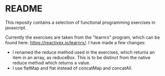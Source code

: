 # README

This reposity contains a selection of functional programming exercises in javascript.

Currently the exercises are taken from the "learnrx" program, which can be found here: https://reactivex.io/learnrx/. I have made a few changes:
- I renamed the reduce method used in the exercises, which returns an item in an array, as reduceBox. This is to be distinct from the native reduce method which returns a value.
- I use flatMap and flat instead of concatMap and concatAll.
